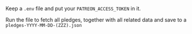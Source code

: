 Keep a `.env` file and put your `PATREON_ACCESS_TOKEN` in it.

Run the file to fetch all pledges, together with all related data and save to a `pledges-YYYY-MM-DD-(ZZZ).json`